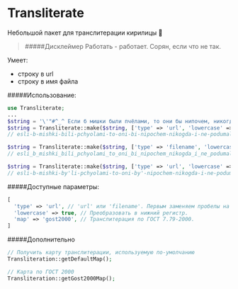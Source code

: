 # Transliterate
Небольшой пакет для транслитерации кирилицы :poop:

>#####Дисклеймер
>Работать - работает. Сорян, если что не так.

Умеет:
* строку в url
* строку в имя файла

#####Использование:
```php
use Transliterate;
...
$string = '\'"#^_^ Если б мишки были пчёлами, то они бы нипочем, никогда и не подумали так высо́ко строить дом.';
$string = Transliterate::make($string, ['type' => 'url', 'lowercase' => true]);
// esli-b-mishki-bili-pchyolami-to-oni-bi-nipochem-nikogda-i-ne-podumali-tak-visoko-stroit-dom

$string = Transliterate::make($string, ['type' => 'filename', 'lowercase' => true]);
// esli_b_mishki_bili_pchyolami_to_oni_bi_nipochem_nikogda_i_ne_podumali_tak_visoko_stroit_dom

$string = Transliterate::make($string, ['type' => 'url', 'lowercase' => true, 'map' => 'gost2000']);
// esli-b-mishki-by'li-pchyolami-to-oni-by'-nipochem-nikogda-i-ne-podumali-tak-vy'soko-stroit`-dom
```

#####Доступные параметры:
```php
[
  'type' => 'url', // 'url' или 'filename'. Первым заменяем пробелы на '-', вторым на '_'. По дефолту 'url'.
  'lowercase' => true, // Преобразовать в нижний регистр.
  'map' => 'gost2000', // Транслитерация по ГОСТ 7.79-2000.
]
```

#####Дополнительно
```php
// Получить карту транслитерации, используемую по-умолчанию
Transliteration::getDefaultMap();

// Карта по ГОСТ 2000
Transliteration::getGost2000Map();
```

